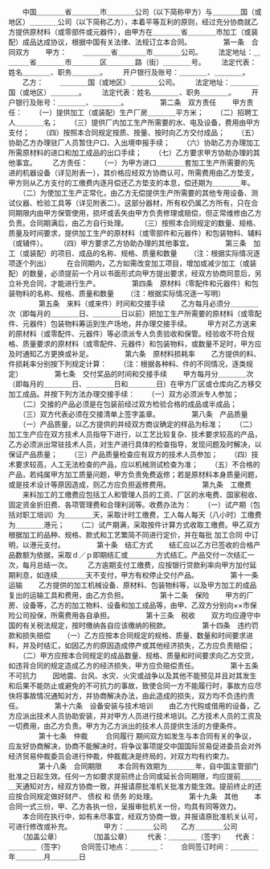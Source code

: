 
 


　　中国＿＿＿＿省＿＿＿＿市＿＿＿＿公司（以下简称甲方）与＿＿＿＿国（或地区）＿＿＿＿公司（以下简称乙方），本着平等互利的原则，经过充分协商就乙方提供原材料（或零部件或元器件），由甲方在＿＿＿＿省＿＿＿＿市加工（或装配）成品达成协议，根据中国有关法律、法规订立本合同。
　　
　　第一条　合同双方
　　甲方：
　　＿＿＿＿省＿＿＿＿市＿＿＿＿公司。
　　法定地址：＿＿＿＿省＿＿＿＿市＿＿＿＿区＿＿＿＿路（街）＿＿＿＿号。
　　法定代表：姓名＿＿＿＿、职务＿＿＿＿。
　　开户银行及账号：＿＿＿＿、＿＿＿＿。
　　乙方：
　　＿＿＿＿国（或地区）＿＿＿＿公司。
　　法定地址：＿＿＿＿国（或地区）＿＿＿＿。
　　法定代表：姓名＿＿＿＿、职务＿＿＿＿。
　　开户银行及账号：＿＿＿＿、＿＿＿＿。
　　
　　第二条　双方责任
　　甲方责任：
　　（一）提供加工（或装配）生产厂房＿＿＿＿平方米；
　　（二）招聘工人＿＿＿＿名；
　　（三）提供厂内加工生产所需要的水、电及设备，费用由甲方支付；
　　（四）按照本合同规定按质、按量、按时向乙方交付成品；
　　（五）协助乙方办理驻厂人员暂住户口、入出境申报手续；
　　（六）协助乙方办理加工所需原材料的进口和加工成品的出口手续；
　　（七）乙方要求甲方协助办理的其他事宜。
　　乙方责任：
　　（一）为甲方进口＿＿＿＿套加工生产所需要的先进的机器设备（详见附表一），其价格应经双方协商认可，所需费用由乙方垫支，甲方则从乙方支付的工缴费内逐月偿还乙方垫支的本息，偿还期为＿＿＿＿年。
　　（二）为使加工生产正常化，由乙方无偿提供生产所需要的其他专用设备、测试仪器、检验工具等（详见附表二）。这部分器材，所有权仍属乙方所有，只在合同期限内由甲方保管使用，损坏或丢失由甲方负责修理或赔偿，但正常维修由乙方负责。合同期满后，由乙方自行处理。
　　（三）按照本合同规定的数量、规格、质量及时间要求，提供加工生产的原材料（或零部件和元器件）和包装物料、辅料（或辅件）。
　　（四）甲方要求乙方协助办理的其他事宜。
　　
　　第三条　加工（或装配）的项目、成品的名称、规格、质量和数量
　　（注：根据实际情况逐项逐个列出）
　　在合同期内，乙方如需改变加工项目，增加或减少加工（或装配）的数量，必须提前一个月以书面形式向甲方提出要求，经双方协商同意后，另立补充合同，才能进行生产。
　　
　　第四条　原材料（零配件和元器件）和包装物料的名称、规格、质量和数量
　　（注：根据实际情况逐一写明）
　　
　　第五条　来料（或来件）时间和交接手续
　　乙方每月必须分＿＿＿＿次（即每月的＿＿＿＿日、＿＿＿＿日以前）把加工生产所需要的原材料（或零配件、元器件）包装物料筹运到生产场地，并办理交接手续。
　　甲方对乙方送来的原材料（或零配件、元器件）等必须派专人负责验收和保管。经验收不符合规格、质量要求的原材料（或零配件、元器件）和包装物料，或数量不足时，甲方应及时通知乙方更换或补足。
　　
　　第六条　原材料损耗率
　　乙方提供的料、件损耗率分别按下列规定计算：
　　（注：根据各种料、件的不同情况，逐类规定）
　　
　　第七条　交付奖品的时间和交接手续
　　甲方每月分＿＿＿＿次（即每月的＿＿＿＿日、＿＿＿＿日和＿＿＿＿日）在甲方厂区或仓库向乙方移交加工成品。并按下列方法办理交接手续：
　　（一）双方必须派专人参加；
　　（二）交接的产品必须是在包装前经过双方检验合格的成品或半成品；
　　（三）双方代表必须在交接清单上签字盖章。
　　
　　第八条　产品质量
　　（一）产品质量，以乙方提供的并经双方商议确定的样品为标准；
　　（二）加工生产应在双方技术人员指导下进行，以工艺比较复杂、技术要求较高的产品，乙方必须派出常驻技术人员，对生产进行具体的检查指导，发现问题及时解决，以保证产品质量；
　　（三）产品质量检查应有双方的技术人员参加；
　　（四）技术要求较高，人工无法检查的产品，应以机械测试检查为准；
　　（五）不合格的产品，若纯属甲方加工质量问题，甲方负责免费返修；若是原材料本身质量问题，或是技术设计等原因造成，则乙方应负担返修费用。
　　
　　第九条　工缴费
　　来料加工的工缴费应包括工人和管理人员的工资、厂区的水电费、国家税收、固定资金折旧费、各项管理费和合理利润等。收费办法为：
　　（一）试产期（包括对职工培训）为＿＿＿＿天，采取计时工缴费，工人每人每天（八小时）工缴费为＿＿＿＿港元；
　　（二）试产期满，采取按件计算方式收取工缴费。甲乙双方根据加工的品种、规格、款式和工艺繁简不同进行定价，并在每批
加工合同
中订明，以港元支付。
　　
　　第十条　结汇方式
　　结汇应以乙方已签收的合格产品数额为依据，采取ｄ／ｐ即期结汇或＿＿＿＿方式结汇。产品交付一次结汇一次，每月总结一次。
　　乙方逾期支付工缴费，应按银行贷款利率向甲方加付延期利息，如连续＿＿＿＿天不支付，甲方有权停止交付产品。
　　
　　第十一条　运输
　　乙方提供的加工机械设备、原材料、包装物料等，以及甲方加工的成品复出的运输工具和费用，由乙方负担。
　　
　　第十二条　保险
　　甲方的厂房、设备等，乙方的加工物料、设备和加工成品等，由甲、乙双方分别向××市保险公司投保，所需费用各自承担。
　　
　　第十三条　税收
　　双方均应遵守中国的有关税法规定，按时缴纳各自应该缴纳的税款。
　　
　　第十四条　违约罚款和损失赔偿
　　（一）乙方应按本合同规定的规格、质量、数量和时间要求进料，并及时结汇，如因乙方的原因造成停产或其他经济损失，乙方应负责赔偿；
　　（二）甲方应按本合同规定的成品数量、规格、质量和时间要求向乙方交货，如违背合同的规定造成乙方的经济损失，甲方应负赔偿责任。
　　
　　第十五条　不可抗力
　　因地震、台风、水灾、火灾或战争以及其他不能预见并且对其发生和后果不能防止或避免的不可抗力的事故，致使合同一方不能履行时，事故方应尽快将事故情况通知对方，并协商解决办法，由此造成的损失，双方均不负违约责任。
　　
　　第十六条　设备安装与技术培训
　　由乙方代购或借用的设备，乙方应派出技术人员协助安装，并对甲方人员进行技术培训。乙方技术人员的工资及一切费用，由乙方负责。甲方为乙方派出的技术人员提供生活的方便条件。
　　
　　第十七条　仲裁
　　
合同履行
期间双方如发生与本合同有关的争议，应友好协商解决，协商不能解决时，将争议事项提交中国国际贸易促进委员会对外经济贸易仲裁委员会进行仲裁，仲裁裁决是终局的，对双方均有约束力。
　　
　　第十八条　合同期限
　　本合同有效期为＿＿＿＿年，自中国主管部门批准之日起生效。任何一方如要求提前终止合同或延长合同期限，均应提前＿＿＿＿天通知对方，经双方协商一致，并报请原批准机关批准方能生效。提前终止的还应按合同规定做好财产、
债权
和
债务
的处理。
　　
　　第十九条　其他
　　本合同一式三份，甲、乙方各执一份，呈报审批机关一份，均具有同等效力。
　　本合同在执行中，如有未尽事宜，经双方协商一致，并报请原批准机关认可，可进行修改或补充。
　　
　　甲方：＿＿＿＿公司　　乙方＿＿＿＿公司
　　（加盖公章）　　　　　（加盖公章）
　　代表：＿＿＿＿（签字）　　代表：＿＿＿＿（签字）
　　合同签订地点：＿＿＿＿：
　　合同签订时间：＿＿＿＿年＿＿＿＿月＿＿＿＿日 


 


 

 
 
 
 
 
  


  
 

  


  


  
 
 
 
 

